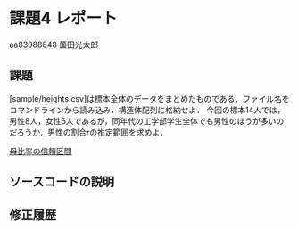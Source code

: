 # 課題4 レポート

aa83988848 薗田光太郎

## 課題

[sample/heights.csv]は標本全体のデータをまとめたものである．ファイル名をコマンドラインから読み込み，構造体配列に格納せよ．
今回の標本14人では，男性8人，女性6人であるが，同年代の工学部学生全体でも男性のほうが多いのだろうか．男性の割合$r$の推定範囲を求めよ．

[母比率の信頼区間][1]

[1]:../Reference/PopulationRatio.md

## ソースコードの説明

## 修正履歴

